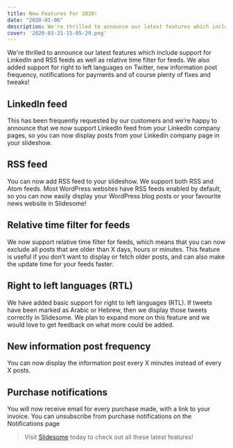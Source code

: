 ```yaml
---
title: New Features For 2020!
date: "2020-01-06"
description: We're thrilled to announce our latest features which include support for LinkedIn and RSS feeds as well as relative time filter for feeds. We also added support for right to left languages on Twitter, new information post frequency, notifications for payments and of course plenty of fixes and tweaks!
cover: '2020-03-31-15-05-29.png'
---
```

We're thrilled to announce our latest features which include support for LinkedIn and RSS feeds as well as relative time filter for feeds. We also added support for right to left languages on Twitter, new information post frequency, notifications for payments and of course plenty of fixes and tweaks!

## LinkedIn feed

This has been frequently requested by our customers and we’re happy to announce that we now support LinkedIn feed from your LinkedIn company pages, so you can now display posts from your LinkedIn company page in your slideshow.

## RSS feed

You can now add RSS feed to your slideshow. We support both RSS and Atom feeds. Most WordPress websites have RSS feeds enabled by default, so you can now easily display your WordPress blog posts or your favourite news website in Slidesome!

## Relative time filter for feeds

We now support relative time filter for feeds, which means that you can now exclude all posts that are older than X days, hours or minutes. This feature is useful if you don’t want to display or fetch older posts, and can also make the update time for your feeds faster.

## Right to left languages (RTL)

We have added basic support for right to left languages (RTL). If tweets have been marked as Arabic or Hebrew, then we display those tweets correctly in Slidesome. We plan to expand more on this feature and we would love to get feedback on what more could be added. 

## New information post frequency

You can now display the information post every X minutes instead of every X posts.

## Purchase notifications

You will now receive email for every purchase made, with a link to your invoice. You can unsubscribe from purchase notifications on the Notifications page

> Visit [Slidesome](https://slidesome.com) today to check out all these latest features! 
